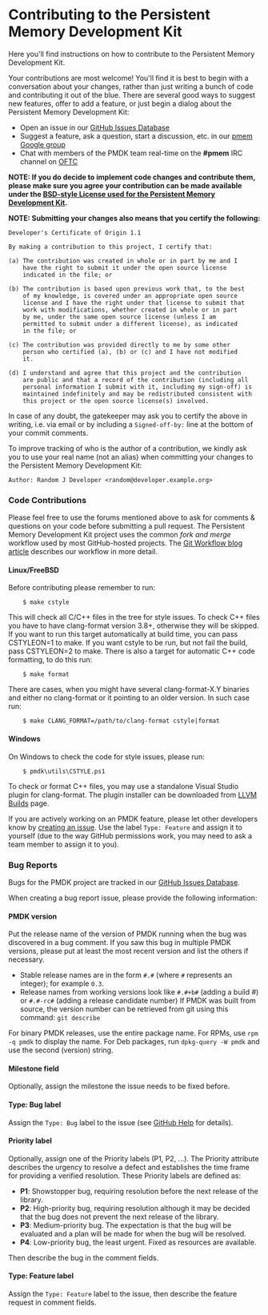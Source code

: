 # Contributing to the Persistent Memory Development Kit

Here you'll find instructions on how to contribute to the
Persistent Memory Development Kit.

Your contributions are most welcome!  You'll find it is best to begin
with a conversation about your changes, rather than just writing a bunch
of code and contributing it out of the blue.
There are several good ways to suggest new features, offer to add a feature,
or just begin a dialog about the Persistent Memory Development Kit:

* Open an issue in our [GitHub Issues Database](https://github.com/pmem/issues/issues)
* Suggest a feature, ask a question, start a discussion, etc. in our [pmem Google group](http://groups.google.com/group/pmem)
* Chat with members of the PMDK team real-time on the **#pmem** IRC channel on [OFTC](http://www.oftc.net)

**NOTE: If you do decide to implement code changes and contribute them,
please make sure you agree your contribution can be made available
under the [BSD-style License used for the Persistent Memory Development Kit](https://github.com/pmem/pmdk/blob/master/LICENSE).**

**NOTE: Submitting your changes also means that you certify the following:**

```
Developer's Certificate of Origin 1.1

By making a contribution to this project, I certify that:

(a) The contribution was created in whole or in part by me and I
    have the right to submit it under the open source license
    indicated in the file; or

(b) The contribution is based upon previous work that, to the best
    of my knowledge, is covered under an appropriate open source
    license and I have the right under that license to submit that
    work with modifications, whether created in whole or in part
    by me, under the same open source license (unless I am
    permitted to submit under a different license), as indicated
    in the file; or

(c) The contribution was provided directly to me by some other
    person who certified (a), (b) or (c) and I have not modified
    it.

(d) I understand and agree that this project and the contribution
    are public and that a record of the contribution (including all
    personal information I submit with it, including my sign-off) is
    maintained indefinitely and may be redistributed consistent with
    this project or the open source license(s) involved.
```

In case of any doubt, the gatekeeper may ask you to certify the above in writing,
i.e. via email or by including a `Signed-off-by:` line at the bottom
of your commit comments.

To improve tracking of who is the author of a contribution, we kindly ask you
to use your real name (not an alias) when committing your changes to the
Persistent Memory Development Kit:
```
Author: Random J Developer <random@developer.example.org>
```

### Code Contributions

Please feel free to use the forums mentioned above to ask
for comments & questions on your code before submitting
a pull request.  The Persistent Memory Development Kit project uses the common
*fork and merge* workflow used by most GitHub-hosted projects.
The [Git Workflow blog article](http://pmem.io/2014/09/09/git-workflow.html)
describes our workflow in more detail.

#### Linux/FreeBSD

Before contributing please remember to run:
```
	$ make cstyle
```

This will check all C/C++ files in the tree for style issues. To check C++
files you have to have clang-format version 3.8+, otherwise they will be
skipped. If you want to run this target automatically at build time, you can
pass CSTYLEON=1 to make. If you want cstyle to be run, but not fail the build,
pass CSTYLEON=2 to make.
There is also a target for automatic C++ code formatting, to do this run:
```
	$ make format
```

There are cases, when you might have several clang-format-X.Y binaries and either
no clang-format or it pointing to an older version. In such case run:
```
	$ make CLANG_FORMAT=/path/to/clang-format cstyle|format
```

#### Windows

On Windows to check the code for style issues, please run:
```
	$ pmdk\utils\CSTYLE.ps1
```

To check or format C++ files, you may use a standalone Visual Studio plugin
for clang-format.  The plugin installer can be downloaded from
[LLVM Builds](http://llvm.org/builds) page.


If you are actively working on an PMDK feature, please let other
developers know by [creating an issue](https://github.com/pmem/issues/issues).
Use the label `Type: Feature` and assign it to yourself (due to the way
GitHub permissions work, you may need to ask a team member to assign it to you).

### Bug Reports

Bugs for the PMDK project are tracked in our
[GitHub Issues Database](https://github.com/pmem/issues/issues).

When creating a bug report issue, please provide the following information:

#### PMDK version

Put the release name of the version of PMDK running when the
bug was discovered in a bug comment.  If you saw this bug in multiple PMDK
versions, please put at least the most recent version and list the others
if necessary.
- Stable release names are in the form `#.#` (where `#` represents
  an integer); for example `0.3`.
- Release names from working versions look like `#.#+b#` (adding a build #)
  or `#.#-rc#` (adding a release candidate number)
If PMDK was built from source, the version number can be retrieved
from git using this command: `git describe`

For binary PMDK releases, use the entire package name.
For RPMs, use `rpm -q pmdk` to display the name.
For Deb packages, run `dpkg-query -W pmdk` and use the
second (version) string.

#### Milestone field

Optionally, assign the milestone the issue needs to be fixed before.

#### Type: Bug label

Assign the `Type: Bug` label to the issue
(see [GitHub Help](https://help.github.com/articles/applying-labels-to-issues-and-pull-requests) for details).

#### Priority label

Optionally, assign one of the Priority labels (P1, P2, ...).
The Priority attribute describes the urgency to resolve a defect
and establishes the time frame for providing a verified resolution.
These Priority labels are defined as:

* **P1**: Showstopper bug, requiring resolution before the next release of the library.
* **P2**: High-priority bug, requiring resolution although it may be decided that the bug does not prevent the next release of the library.
* **P3**: Medium-priority bug.  The expectation is that the bug will be evaluated and a plan will be made for when the bug will be resolved.
* **P4**: Low-priority bug, the least urgent.  Fixed as resources are available.

Then describe the bug in the comment fields.

#### Type: Feature label

Assign the `Type: Feature` label to the issue, then describe the feature request in comment fields.
